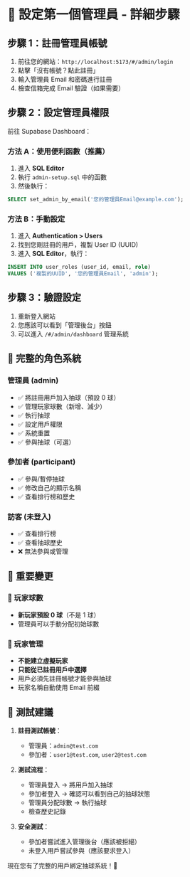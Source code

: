 # 🔐 設定第一個管理員 - 詳細步驟

## 步驟 1：註冊管理員帳號
1. 前往您的網站：`http://localhost:5173/#/admin/login`
2. 點擊「沒有帳號？點此註冊」
3. 輸入管理員 Email 和密碼進行註冊
4. 檢查信箱完成 Email 驗證（如果需要）

## 步驟 2：設定管理員權限
前往 Supabase Dashboard：

### 方法 A：使用便利函數（推薦）
1. 進入 **SQL Editor**
2. 執行 `admin-setup.sql` 中的函數
3. 然後執行：
```sql
SELECT set_admin_by_email('您的管理員Email@example.com');
```

### 方法 B：手動設定
1. 進入 **Authentication > Users**
2. 找到您剛註冊的用戶，複製 User ID (UUID)
3. 進入 **SQL Editor**，執行：
```sql
INSERT INTO user_roles (user_id, email, role) 
VALUES ('複製的UUID', '您的管理員Email', 'admin');
```

## 步驟 3：驗證設定
1. 重新登入網站
2. 您應該可以看到「管理後台」按鈕
3. 可以進入 `/#/admin/dashboard` 管理系統

## 🎯 完整的角色系統

### 管理員 (admin)
- ✅ 將註冊用戶加入抽球（預設 0 球）
- ✅ 管理玩家球數（新增、減少）
- ✅ 執行抽球
- ✅ 設定用戶權限
- ✅ 系統重置
- ✅ 參與抽球（可選）

### 參加者 (participant)  
- ✅ 參與/暫停抽球
- ✅ 修改自己的顯示名稱
- ✅ 查看排行榜和歷史

### 訪客 (未登入)
- ✅ 查看排行榜
- ✅ 查看抽球歷史
- ❌ 無法參與或管理

## 🔧 重要變更

### 🎱 玩家球數
- **新玩家預設 0 球**（不是 1 球）
- 管理員可以手動分配初始球數

### 👥 玩家管理
- **不能建立虛擬玩家**
- **只能從已註冊用戶中選擇**
- 用戶必須先註冊帳號才能參與抽球
- 玩家名稱自動使用 Email 前綴

## 🔧 測試建議

1. **註冊測試帳號**：
   - 管理員：`admin@test.com`
   - 參加者：`user1@test.com`, `user2@test.com`

2. **測試流程**：
   - 管理員登入 → 將用戶加入抽球
   - 參加者登入 → 確認可以看到自己的抽球狀態
   - 管理員分配球數 → 執行抽球
   - 檢查歷史記錄

3. **安全測試**：
   - 參加者嘗試進入管理後台（應該被拒絕）
   - 未登入用戶嘗試參與（應該要求登入）

現在您有了完整的用戶綁定抽球系統！🎉
